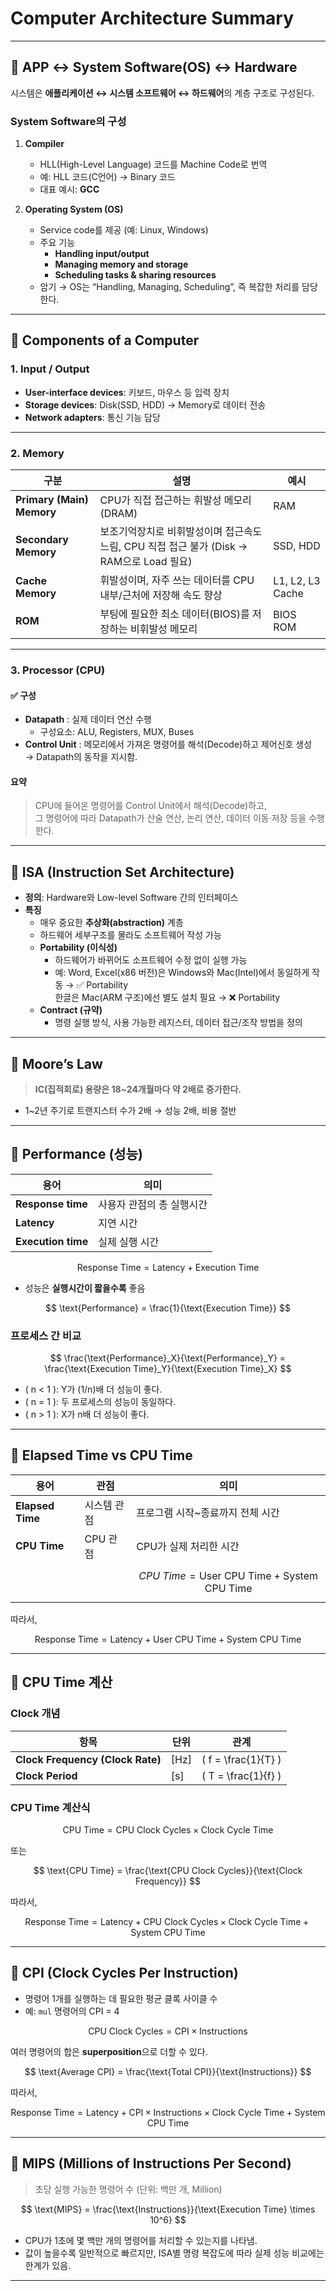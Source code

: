 # Computer Architecture Summary

---

## 🔸 APP ↔ System Software(OS) ↔ Hardware

시스템은 **애플리케이션 ↔ 시스템 소프트웨어 ↔ 하드웨어**의 계층 구조로 구성된다.

### System Software의 구성
1. **Compiler**
   - HLL(High-Level Language) 코드를 Machine Code로 번역
   - 예: HLL 코드(C언어) → Binary 코드
   - 대표 예시: **GCC**

2. **Operating System (OS)**
   - Service code를 제공 (예: Linux, Windows)
   - 주요 기능  
     - **Handling input/output**  
     - **Managing memory and storage**  
     - **Scheduling tasks & sharing resources**
   - 암기 → OS는 “Handling, Managing, Scheduling”, 즉 복잡한 처리를 담당한다.

---

## 🔸 Components of a Computer

### 1. Input / Output
- **User-interface devices**: 키보드, 마우스 등 입력 장치  
- **Storage devices**: Disk(SSD, HDD) → Memory로 데이터 전송  
- **Network adapters**: 통신 기능 담당

---

### 2. Memory

| 구분 | 설명 | 예시 |
|------|------|------|
| **Primary (Main) Memory** | CPU가 직접 접근하는 휘발성 메모리 (DRAM) | RAM |
| **Secondary Memory** | 보조기억장치로 비휘발성이며 접근속도 느림, CPU 직접 접근 불가 (Disk → RAM으로 Load 필요) | SSD, HDD |
| **Cache Memory** | 휘발성이며, 자주 쓰는 데이터를 CPU 내부/근처에 저장해 속도 향상 | L1, L2, L3 Cache |
| **ROM** | 부팅에 필요한 최소 데이터(BIOS)를 저장하는 비휘발성 메모리 | BIOS ROM |

---

### 3. Processor (CPU)

#### ✅ 구성
- **Datapath** : 실제 데이터 연산 수행  
  - 구성요소: ALU, Registers, MUX, Buses
- **Control Unit** : 메모리에서 가져온 명령어를 해석(Decode)하고 제어신호 생성  
  → Datapath의 동작을 지시함.

#### 요약
> CPU에 들어온 명령어를 Control Unit에서 해석(Decode)하고,  
> 그 명령어에 따라 Datapath가 산술 연산, 논리 연산, 데이터 이동·저장 등을 수행한다.

---

## 🔸 ISA (Instruction Set Architecture)

- **정의**: Hardware와 Low-level Software 간의 인터페이스  
- **특징**
  - 매우 중요한 **추상화(abstraction)** 계층
  - 하드웨어 세부구조를 몰라도 소프트웨어 작성 가능
  - **Portability (이식성)**  
    - 하드웨어가 바뀌어도 소프트웨어 수정 없이 실행 가능  
    - 예: Word, Excel(x86 버전)은 Windows와 Mac(Intel)에서 동일하게 작동 → ✅ Portability  
      한글은 Mac(ARM 구조)에선 별도 설치 필요 → ❌ Portability
  - **Contract (규약)**  
    - 명령 실행 방식, 사용 가능한 레지스터, 데이터 접근/조작 방법을 정의

---

## 🔸 Moore’s Law

> **IC(집적회로) 용량은 18~24개월마다 약 2배로 증가한다.**

- 1~2년 주기로 트랜지스터 수가 2배 → 성능 2배, 비용 절반  

---

## 🔸 Performance (성능)

| 용어 | 의미 |
|------|------|
| **Response time** | 사용자 관점의 총 실행시간 |
| **Latency** | 지연 시간 |
| **Execution time** | 실제 실행 시간 |

$$
\text{Response Time} = \text{Latency} + \text{Execution Time}
$$

- 성능은 **실행시간이 짧을수록** 좋음  

$$
\text{Performance} = \frac{1}{\text{Execution Time}}
$$

### 프로세스 간 비교

$$
\frac{\text{Performance}_X}{\text{Performance}_Y}
= \frac{\text{Execution Time}_Y}{\text{Execution Time}_X}
$$

- \( n < 1 \): Y가 (1/n)배 더 성능이 좋다.  
- \( n = 1 \): 두 프로세스의 성능이 동일하다.  
- \( n > 1 \): X가 n배 더 성능이 좋다.

---

## 🔸 Elapsed Time vs CPU Time

| 용어 | 관점 | 의미 |
|------|------|------|
| **Elapsed Time** | 시스템 관점 | 프로그램 시작~종료까지 전체 시간 |
| **CPU Time** | CPU 관점 | CPU가 실제 처리한 시간 |
|  |  | $$ CPU\ Time = \text{User CPU Time} + \text{System CPU Time} $$ |

따라서,

$$
\text{Response Time} = \text{Latency} + \text{User CPU Time} + \text{System CPU Time}
$$

---

## 🔸 CPU Time 계산

### Clock 개념

| 항목 | 단위 | 관계 |
|------|------|------|
| **Clock Frequency (Clock Rate)** | [Hz] | \( f = \frac{1}{T} \) |
| **Clock Period** | [s] | \( T = \frac{1}{f} \) |

### CPU Time 계산식

$$
\text{CPU Time} = \text{CPU Clock Cycles} \times \text{Clock Cycle Time}
$$

또는

$$
\text{CPU Time} = \frac{\text{CPU Clock Cycles}}{\text{Clock Frequency}}
$$

따라서,

$$
\text{Response Time} = \text{Latency} + \text{CPU Clock Cycles} \times \text{Clock Cycle Time} + \text{System CPU Time}
$$

---

## 🔸 CPI (Clock Cycles Per Instruction)

- 명령어 1개를 실행하는 데 필요한 평균 클록 사이클 수  
- 예: `mul` 명령어의 CPI = 4  

$$
\text{CPU Clock Cycles} = \text{CPI} \times \text{Instructions}
$$

여러 명령어의 합은 **superposition**으로 더할 수 있다.  

$$
\text{Average CPI} = \frac{\text{Total CPI}}{\text{Instructions}}
$$

따라서,

$$
\text{Response Time} = \text{Latency} + \text{CPI} \times \text{Instructions} \times \text{Clock Cycle Time} + \text{System CPU Time}
$$

---

## 🔸 MIPS (Millions of Instructions Per Second)

> 초당 실행 가능한 명령어 수 (단위: 백만 개, Million)

$$
\text{MIPS} = \frac{\text{Instructions}}{\text{Execution Time} \times 10^6}
$$

- CPU가 1초에 몇 백만 개의 명령어를 처리할 수 있는지를 나타냄.  
- 값이 높을수록 일반적으로 빠르지만, ISA별 명령 복잡도에 따라 실제 성능 비교에는 한계가 있음.

---